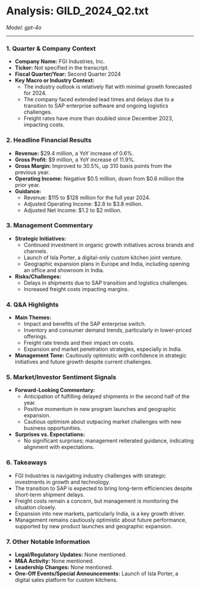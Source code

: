 # Analysis: GILD_2024_Q2.txt

*Model: gpt-4o*

---

### 1. Quarter & Company Context
- **Company Name:** FGI Industries, Inc.
- **Ticker:** Not specified in the transcript.
- **Fiscal Quarter/Year:** Second Quarter 2024
- **Key Macro or Industry Context:**
  - The industry outlook is relatively flat with minimal growth forecasted for 2024.
  - The company faced extended lead times and delays due to a transition to SAP enterprise software and ongoing logistics challenges.
  - Freight rates have more than doubled since December 2023, impacting costs.

### 2. Headline Financial Results
- **Revenue:** $29.4 million, a YoY increase of 0.6%.
- **Gross Profit:** $9 million, a YoY increase of 11.9%.
- **Gross Margin:** Improved to 30.5%, up 310 basis points from the previous year.
- **Operating Income:** Negative $0.5 million, down from $0.6 million the prior year.
- **Guidance:**
  - Revenue: $115 to $128 million for the full year 2024.
  - Adjusted Operating Income: $2.8 to $3.8 million.
  - Adjusted Net Income: $1.2 to $2 million.

### 3. Management Commentary
- **Strategic Initiatives:**
  - Continued investment in organic growth initiatives across brands and channels.
  - Launch of Isla Porter, a digital-only custom kitchen joint venture.
  - Geographic expansion plans in Europe and India, including opening an office and showroom in India.
- **Risks/Challenges:**
  - Delays in shipments due to SAP transition and logistics challenges.
  - Increased freight costs impacting margins.

### 4. Q&A Highlights
- **Main Themes:**
  - Impact and benefits of the SAP enterprise switch.
  - Inventory and consumer demand trends, particularly in lower-priced offerings.
  - Freight rate trends and their impact on costs.
  - Expansion and market penetration strategies, especially in India.
- **Management Tone:** Cautiously optimistic with confidence in strategic initiatives and future growth despite current challenges.

### 5. Market/Investor Sentiment Signals
- **Forward-Looking Commentary:**
  - Anticipation of fulfilling delayed shipments in the second half of the year.
  - Positive momentum in new program launches and geographic expansion.
  - Cautious optimism about outpacing market challenges with new business opportunities.
- **Surprises vs. Expectations:**
  - No significant surprises; management reiterated guidance, indicating alignment with expectations.

### 6. Takeaways
- FGI Industries is navigating industry challenges with strategic investments in growth and technology.
- The transition to SAP is expected to bring long-term efficiencies despite short-term shipment delays.
- Freight costs remain a concern, but management is monitoring the situation closely.
- Expansion into new markets, particularly India, is a key growth driver.
- Management remains cautiously optimistic about future performance, supported by new product launches and geographic expansion.

### 7. Other Notable Information
- **Legal/Regulatory Updates:** None mentioned.
- **M&A Activity:** None mentioned.
- **Leadership Changes:** None mentioned.
- **One-Off Events/Special Announcements:** Launch of Isla Porter, a digital sales platform for custom kitchens.